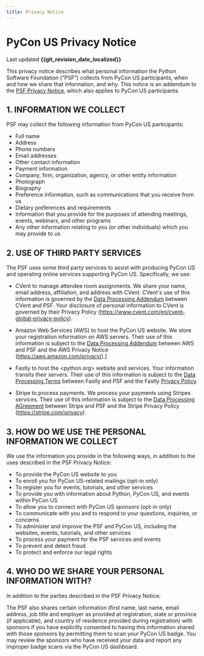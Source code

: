 ```yaml
---
title: Privacy Notice
---
```

# PyCon US Privacy Notice

Last updated **{{git_revision_date_localized}}**

This privacy notice describes what personal information the Python Software Foundation (“PSF”)
collects from PyCon US participants,
when and how we share that information,
and why.
This notice is an addendum to the [PSF Privacy Notice](../PSF-Privacy-Notice.md),
which also applies to PyCon US participants.

## 1. INFORMATION WE COLLECT

PSF may collect the following information from PyCon US participants:

-   Full name
-   Address
-   Phone numbers
-   Email addresses
-   Other contact information
-   Payment information
-   Company, firm, organization, agency, or other entity information
-   Photograph
-   Biography
-   Preference information, such as communications that you receive from us
-   Dietary preferences and requirements
-   Information that you provide for the purposes of attending meetings, events, webinars, and other programs
-   Any other information relating to you (or other individuals) which you may provide to us

## 2. USE OF THIRD PARTY SERVICES

The PSF uses some third party services to assist with producing PyCon US and operating online services supporting PyCon US. Specifically, we use:

-   CVent to manage attendee room assignments. We share your name, email address, affiliation, and address with CVent. CVent's use of this information is governed by the [Data Processing Addendum](https://www.cvent.com/sites/default/files/files/2022-09/CVENT%20CUSTOMER%20GDPR%20DPA%20C2P%20SCC%20%2B%20UK%20IDTA%20%28version%205.26.2022%29_0.docx) between CVent and PSF. Your disclosure of personal information to CVent is governed by their Privacy Policy (<https://www.cvent.com/en/cvent-global-privacy-policy>). 

-   Amazon Web Services (AWS) to host the PyCon US website. We store your registration information on AWS servers. Their use of this information is subject to the [Data Processing Addendum](https://aws.amazon.com/blogs/security/aws-gdpr-data-processing-addendum/) between AWS and PSF and the AWS Privacy Notice (https://aws.amazon.com/privacy/).]

-   Fastly to host the <python.org> website and services. Your information transits their servers. Their use of this information is subject to the [Data Processing Terms](https://www.fastly.com/data-processing) between Fastly and PSF and the Fastly [Privacy Policy](https://www.fastly.com/privacy/).

-   Stripe to process payments. We process your payments using Stripes services. Their use of this information is subject to the [Data Processing AGreement](https://stripe.com/legal/dpa) between Stripe and PSF and the Stripe Privacy Policy (https://stripe.com/privacy).

## 3. HOW DO WE USE THE PERSONAL INFORMATION WE COLLECT

We use the information you provide in the following ways, in addition to the uses described in the PSF Privacy Notice:

-   To provide the PyCon US website to you
-   To enroll you for PyCon US-related mailings (opt-in only)
-   To register you for events, tutorials, and other services
-   To provide you with information about Python, PyCon US, and events within PyCon US
-   To allow you to connect with PyCon US sponsors (opt-in only)
-   To communicate with you and to respond to your questions, inquiries, or concerns
-   To administer and improve the PSF and PyCon US, including the websites, events, tutorials, and other services
-   To process your payment for the PSF services and events
-   To prevent and detect fraud
-   To protect and enforce our legal rights

## 4. WHO DO WE SHARE YOUR PERSONAL INFORMATION WITH?

In addition to the parties described in the PSF Privacy Notice:

The PSF also shares certain information (first name, last name, email address, job title and employer as provided at registration, state or province (if applicable), and country of residence provided during registration) with sponsors if you have explicitly consented to having this information shared with those sponsors by permitting them to scan your PyCon US badge. You may review the sponsors who have received your data and report any improper badge scans via the PyCon US dashboard.
